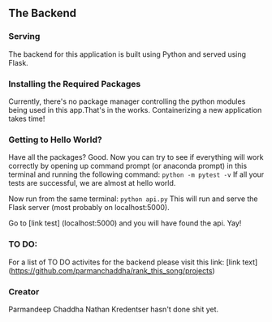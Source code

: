 ## The Backend

### Serving
The backend for this application is built using Python and served using Flask.

### Installing the Required Packages
Currently, there's no package manager controlling the python modules being used in this app.That's in the works.
Containerizing a new application takes time!

### Getting to Hello World? 
Have all the packages? Good.
Now you can try to see if everything will work correctly by opening up command prompt (or anaconda prompt) in this terminal and running the following command: 
` python -m pytest -v `
If all your tests are successful, we are almost at hello world.

Now run from the same terminal: 
`python api.py`
This will run and serve the Flask server (most probably on localhost:5000).

Go to [link test] (localhost:5000) and you will have found the api. Yay!

### TO DO: 
For a list of TO DO activites for the backend please visit this link:
[link text] (https://github.com/parmanchaddha/rank_this_song/projects)

### Creator
Parmandeep Chaddha
Nathan Kredentser hasn't done shit yet.